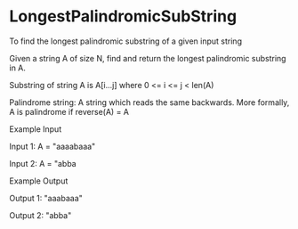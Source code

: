 # LongestPalindromicSubString
To find the longest palindromic substring of a given input string

Given a string A of size N, find and return the longest palindromic substring in A.

Substring of string A is A[i...j] where 0 <= i <= j < len(A)

Palindrome string:
A string which reads the same backwards. More formally, A is palindrome if reverse(A) = A

Example Input

Input 1:
A = "aaaabaaa"

Input 2:
A = "abba


Example Output

Output 1:
"aaabaaa"

Output 2:
"abba"
